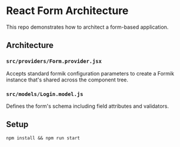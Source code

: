 # React Form Architecture

This repo demonstrates how to architect a form-based application.

## Architecture

### `src/providers/Form.provider.jsx`

Accepts standard formik configuration parameters to create a Formik instance that's shared across the component tree.

### `src/models/Login.model.js`

Defines the form's schema including field attributes and validators.

## Setup

```
npm install && npm run start
```
